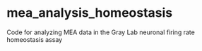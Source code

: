 # mea_analysis_homeostasis
Code for analyzing MEA data in the Gray Lab neuronal firing rate homeostasis assay
